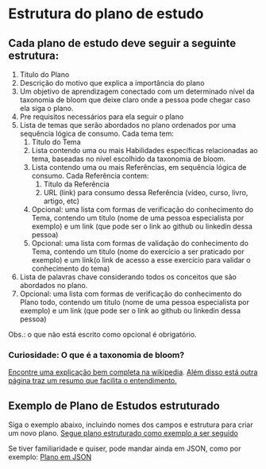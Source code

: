 # Estrutura do plano de estudo

## Cada plano de estudo deve seguir a seguinte estrutura:

1. Titulo do Plano
2. Descrição do motivo que explica a importância do plano
3. Um objetivo de aprendizagem conectado com um determinado nível da taxonomia de bloom que deixe claro onde a pessoa
	 pode chegar caso ela siga o plano.
4. Pre requisitos necessários para ela seguir o plano
5. Lista de temas que serão abordados no plano ordenados por uma sequência lógica de consumo. Cada tema tem:
	1. Titulo do Tema
	2. Lista contendo uma ou mais Habilidades específicas relacionadas ao tema, baseadas no nível escolhido da taxonomia
		 de bloom.
	3. Lista contendo uma ou mais Referências, em sequência lógica de consumo. Cada Referência contem:
		1. Titulo da Referência
		2. URL (link) para consumo dessa Referência (vídeo, curso, livro, artigo, etc)
	4. Opcional: uma lista com formas de verificação do conhecimento do Tema, contendo um titulo (nome de uma pessoa
		 especialista
		 por exemplo) e um link (que pode ser o link ao github ou linkedin dessa pessoa)
	5. Opcional: uma lista com formas de validação do conhecimento do Tema, contendo um titulo (nome do exercício a ser
		 praticado por exemplo) e um link(o link de acesso a esse exercício para validar o conhecimento do tema)
6. Lista de palavras chave considerando todos os conceitos que são abordados no plano.
7. Opcional: uma lista com formas de verificação do conhecimento do Plano todo, contendo um titulo (nome de uma pessoa
	 especialista
	 por exemplo) e um link (que pode ser o link ao github ou linkedin dessa pessoa)

Obs.: o que não está escrito como opcional é obrigatório.

### Curiosidade: O que é a taxonomia de bloom?

[Encontre uma explicação bem completa na wikipedia](https://en.wikipedia.org/wiki/Bloom%27s_taxonomy). [Além disso está outra página traz um resumo que facilita o entendimento.](https://www.coloradocollege.edu/other/assessment/how-to-assess-learning/learning-outcomes/blooms-revised-taxonomy.html#:~:text=There%20are%20six%20levels%20of,analyzing%2C%20evaluating%2C%20and%20creating)

## Exemplo de Plano de Estudos estruturado

Siga o exemplo abaixo, incluindo nomes dos campos e estrutura para criar um novo plano.
[Segue plano estruturado como exemplo a ser seguido](https://github.com/zup-academy/planos-estudos-zup/blob/master/application/solid.md)

Se tiver familiaridade e quiser, pode mandar ainda em JSON, como por
exemplo: [Plano em JSON](https://gist.github.com/jacksonmotazup/a4f9507d4ec1ea7f8ad75f123122a3ca)
